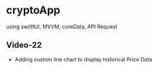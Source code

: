 # cryptoApp
using switftUI, MVVM, coreData, API Request
## Video-22
- Adding custom line chart to display historical Price Data
